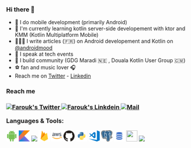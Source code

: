<h3>Hi there 👋</h3>
  
- 📱 I do mobile development (primarily Android)
- 🔭 I'm currently learning kotlin server-side developement with ktor and KMM (Kotlin Multiplatform Mobile)
- 🧑🏽‍💻 I write articles (🇫🇷) on Android developement and Kotlin on [@androidmood](https://medium.com/androidmood)
- 🎤 I speak at tech events
- 🙌 I build community (GDG Maradi 🇳🇪 , Douala Kotlin User Group 🇨🇲)
- ⚽ fan and music lover 🎧
- Reach me on [Twitter](https://twitter.com/sabiiou) - [Linkedin](https://www.linkedin.com/in/farouksabiou/)

<h3>Reach me<h3/>

<a href="https://twitter.com/sabiiou">
  <img height="30" width="30" alt="Farouk's Twitter" width="22px" src="https://www.vectorlogo.zone/logos/twitter/twitter-icon.svg" />
</a>
<a href="https://linkedin.com/in/farouksabiou">
  <img height="30" width="30" alt="Farouk's Linkdein" width="22px" src="https://www.vectorlogo.zone/logos/linkedin/linkedin-tile.svg" />
</a>
  <a href="mailto:sfarouk298@gmail.com">
  <img height="30" width="30" alt="Mail" width="22px" src="https://www.vectorlogo.zone/logos/gmail/gmail-tile.svg" />
</a>


Languages & Tools:

<img height="30" weight="30" src="https://raw.githubusercontent.com/github/explore/80688e429a7d4ef2fca1e82350fe8e3517d3494d/topics/android/android.png"/> <img height="30" weight="30" src="https://raw.githubusercontent.com/github/explore/80688e429a7d4ef2fca1e82350fe8e3517d3494d/topics/kotlin/kotlin.png"/> <img height="30" weight="30" src="https://devicons.github.io/devicon/devicon.git/icons/java/java-original-wordmark.svg"/> <img height="30" weight="30" src="https://raw.githubusercontent.com/github/explore/80688e429a7d4ef2fca1e82350fe8e3517d3494d/topics/firebase/firebase.png"/> <img height="30" src="https://raw.githubusercontent.com/github/explore/fbceb94436312b6dacde68d122a5b9c7d11f9524/topics/aws/aws.png"/> <img height="30" weight="30" src="https://raw.githubusercontent.com/github/explore/89bdd9644f44d1b12180fd512b95574fe4c54617/topics/github-api/github-api.png"/> <img height="30" src="https://raw.githubusercontent.com/github/explore/80688e429a7d4ef2fca1e82350fe8e3517d3494d/topics/python/python.png"/> <img height="30" weight="30" src="https://raw.githubusercontent.com/github/explore/80688e429a7d4ef2fca1e82350fe8e3517d3494d/topics/visual-studio-code/visual-studio-code.png"/> <img height="30" weight="30" src="https://raw.githubusercontent.com/github/explore/80688e429a7d4ef2fca1e82350fe8e3517d3494d/topics/postgresql/postgresql.png"/> <img height="30" src="https://raw.githubusercontent.com/github/explore/80688e429a7d4ef2fca1e82350fe8e3517d3494d/topics/sql/sql.png"/> <img height="30" width="30" src="https://www.vectorlogo.zone/logos/google_cloud/google_cloud-icon.svg"/> <img height="30" weight="30" src="https://raw.githubusercontent.com/hhariri/ktor-samples/master/resources/static/ktor_logo.svg"/>
